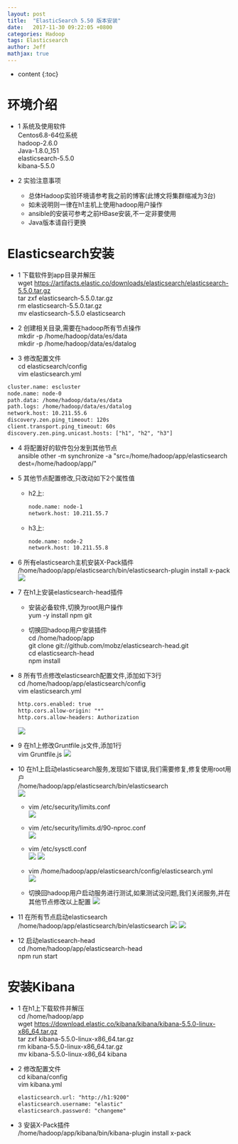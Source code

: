 ```yaml
---
layout: post
title:  "ElasticSearch 5.50 版本安装"
date:   2017-11-30 09:22:05 +0800
categories: Hadoop
tags: Elasticsearch
author: Jeff
mathjax: true
---
```


* content
{:toc}


# 环境介绍
* 1 系统及使用软件    
    Centos6.8-64位系统    
    hadoop-2.6.0    
    Java-1.8.0_151     
    elasticsearch-5.5.0    
    kibana-5.5.0

* 2 实验注意事项<br>
    * 总体Hadoop实验环境请参考我之前的博客(此博文将集群缩减为3台)    
    * 如未说明则一律在h1主机上使用hadoop用户操作    
    * ansible的安装可参考之前HBase安装,不一定非要使用    
    * Java版本请自行更换

# Elasticsearch安装
* 1 下载软件到app目录并解压<br>
    wget https://artifacts.elastic.co/downloads/elasticsearch/elasticsearch-5.5.0.tar.gz<br>
    tar zxf elasticsearch-5.5.0.tar.gz<br>
    rm elasticsearch-5.5.0.tar.gz<br>
    mv elasticsearch-5.5.0 elasticsearch

* 2 创建相关目录,需要在hadoop所有节点操作<br>
    mkdir -p /home/hadoop/data/es/data<br>
    mkdir -p /home/hadoop/data/es/datalog

* 3 修改配置文件<br>
    cd elasticsearch/config<br>
    vim elasticsearch.yml<br>
```xml
cluster.name: escluster
node.name: node-0
path.data: /home/hadoop/data/es/data
path.logs: /home/hadoop/data/es/datalog
network.host: 10.211.55.6
discovery.zen.ping_timeout: 120s
client.transport.ping_timeout: 60s
discovery.zen.ping.unicast.hosts: ["h1", "h2", "h3"]
```

* 4 将配置好的软件包分发到其他节点<br>
    ansible other -m synchronize -a "src=/home/hadoop/app/elasticsearch dest=/home/hadoop/app/"
    
* 5 其他节点配置修改,只改动如下2个属性值<br>
    * h2上:<br>
        ```xml
        node.name: node-1
        network.host: 10.211.55.7
        ```
        
    * h3上:<br>
        ```xml
        node.name: node-2
        network.host: 10.211.55.8
        ```

* 6 所有elasticsearch主机安装X-Pack插件<br>
    /home/hadoop/app/elasticsearch/bin/elasticsearch-plugin install x-pack
    ![](http://ov7z79pcc.bkt.clouddn.com/15120068612285.jpg)

* 7 在h1上安装elasticsearch-head插件<br>
    * 安装必备软件,切换为root用户操作<br>
        yum -y install npm git
        
    * 切换回hadoop用户安装插件<br>
        cd /home/hadoop/app<br>
        git clone git://github.com/mobz/elasticsearch-head.git<br>
        cd elasticsearch-head<br>
        npm install<br>
        
* 8 所有节点修改elasticsearch配置文件,添加如下3行<br>
    cd /home/hadoop/app/elasticsearch/config<br>
    vim elasticsearch.yml
    ```xml
    http.cors.enabled: true
    http.cors.allow-origin: "*"
    http.cors.allow-headers: Authorization
    ```
    ![](http://ov7z79pcc.bkt.clouddn.com/15120077457985.jpg)

* 9 在h1上修改Gruntfile.js文件,添加1行<br>
    vim Gruntfile.js
    ![](http://ov7z79pcc.bkt.clouddn.com/15120080744717.jpg)

* 10 在h1上启动elasticsearch服务,发现如下错误,我们需要修复,修复使用root用户<br>
    /home/hadoop/app/elasticsearch/bin/elasticsearch<br>
    ![](http://ov7z79pcc.bkt.clouddn.com/15120082364563.jpg)
    * vim /etc/security/limits.conf<br>
        ![](http://ov7z79pcc.bkt.clouddn.com/15120086331548.jpg)

    * vim /etc/security/limits.d/90-nproc.conf<br>
        ![](http://ov7z79pcc.bkt.clouddn.com/15120087791323.jpg)

    * vim /etc/sysctl.conf<br>
        ![](http://ov7z79pcc.bkt.clouddn.com/15120088641946.jpg)
        ![](http://ov7z79pcc.bkt.clouddn.com/15120088913456.jpg)

    * vim /home/hadoop/app/elasticsearch/config/elasticsearch.yml<br>
        ![](http://ov7z79pcc.bkt.clouddn.com/15120090392512.jpg)

    * 切换回hadoop用户启动服务进行测试,如果测试没问题,我们关闭服务,并在其他节点修改以上配置
        ![](http://ov7z79pcc.bkt.clouddn.com/15120091948200.jpg)

* 11 在所有节点启动elasticsearch<br>
    /home/hadoop/app/elasticsearch/bin/elasticsearch
    ![](http://ov7z79pcc.bkt.clouddn.com/15120107438181.jpg)
    ![](http://ov7z79pcc.bkt.clouddn.com/15120107592163.jpg)

* 12 启动elasticsearch-head<br>
    cd /home/hadoop/app/elasticsearch-head<br>
    npm run start
    
# 安装Kibana
* 1 在h1上下载软件并解压<br>
    cd /home/hadoop/app<br>
    wget https://download.elastic.co/kibana/kibana/kibana-5.5.0-linux-x86_64.tar.gz<br>
    tar zxf kibana-5.5.0-linux-x86_64.tar.gz<br>
    rm kibana-5.5.0-linux-x86_64.tar.gz<br>
    mv kibana-5.5.0-linux-x86_64 kibana

* 2 修改配置文件<br>
    cd kibana/config<br>
    vim kibana.yml<br>
    ```xml
    elasticsearch.url: "http://h1:9200"
    elasticsearch.username: "elastic"
    elasticsearch.password: "changeme"
    ```
    
* 3 安装X-Pack插件<br>
    /home/hadoop/app/kibana/bin/kibana-plugin install x-pack



